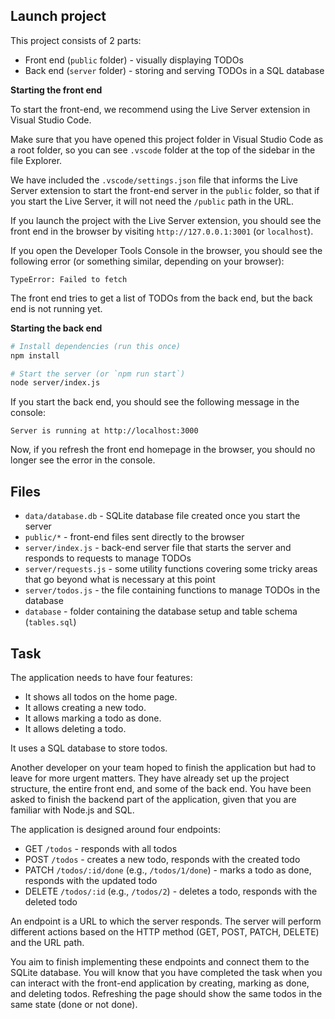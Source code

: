 ## Launch project

This project consists of 2 parts:

- Front end (`public` folder) - visually displaying TODOs
- Back end (`server` folder) - storing and serving TODOs in a SQL database

**Starting the front end**

To start the front-end, we recommend using the Live Server extension in Visual Studio Code.

Make sure that you have opened this project folder in Visual Studio Code as a root folder, so you can see `.vscode` folder at the top of the sidebar in the file Explorer.

We have included the `.vscode/settings.json` file that informs the Live Server extension to start the front-end server in the `public` folder, so that if you start the Live Server, it will not need the `/public` path in the URL.

If you launch the project with the Live Server extension, you should see the front end in the browser by visiting `http://127.0.0.1:3001` (or `localhost`).

If you open the Developer Tools Console in the browser, you should see the following error (or something similar, depending on your browser):

```
TypeError: Failed to fetch
```

The front end tries to get a list of TODOs from the back end, but the back end is not running yet.

**Starting the back end**

```bash
# Install dependencies (run this once)
npm install

# Start the server (or `npm run start`)
node server/index.js
```

If you start the back end, you should see the following message in the console:

```
Server is running at http://localhost:3000
```

Now, if you refresh the front end homepage in the browser, you should no longer see the error in the console.

## Files

- `data/database.db` - SQLite database file created once you start the server
- `public/*` - front-end files sent directly to the browser
- `server/index.js` - back-end server file that starts the server and responds to requests to manage TODOs
- `server/requests.js` - some utility functions covering some tricky areas that go beyond what is necessary at this point
- `server/todos.js` - the file containing functions to manage TODOs in the database
- `database` - folder containing the database setup and table schema (`tables.sql`)

## Task

The application needs to have four features:

- It shows all todos on the home page.
- It allows creating a new todo.
- It allows marking a todo as done.
- It allows deleting a todo.

It uses a SQL database to store todos.

Another developer on your team hoped to finish the application but had to leave for more urgent matters. They have already set up the project structure, the entire front end, and some of the back end. You have been asked to finish the backend part of the application, given that you are familiar with Node.js and SQL.

The application is designed around four endpoints:

- GET `/todos` - responds with all todos
- POST `/todos` - creates a new todo, responds with the created todo
- PATCH `/todos/:id/done` (e.g., `/todos/1/done`) - marks a todo as done, responds with the updated todo
- DELETE `/todos/:id` (e.g., `/todos/2`) - deletes a todo, responds with the deleted todo

An endpoint is a URL to which the server responds. The server will perform different actions based on the HTTP method (GET, POST, PATCH, DELETE) and the URL path.

You aim to finish implementing these endpoints and connect them to the SQLite database. You will know that you have completed the task when you can interact with the front-end application by creating, marking as done, and deleting todos. Refreshing the page should show the same todos in the same state (done or not done).
